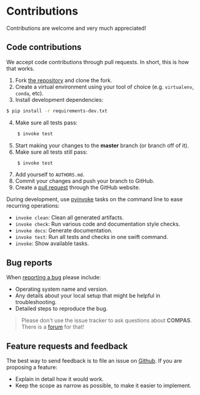# Contributions

Contributions are welcome and very much appreciated!


## Code contributions

We accept code contributions through pull requests.
In short, this is how that works.

1. Fork [the repository](https://github.com/compas-dev/compas) and clone the fork.
2. Create a virtual environment using your tool of choice (e.g. `virtualenv`, `conda`, etc).
3. Install development dependencies:

```bash
$ pip install -r requirements-dev.txt
```

4. Make sure all tests pass:

```bash
    $ invoke test
```

5. Start making your changes to the **master** branch (or branch off of it).
6. Make sure all tests still pass:

```bash
    $ invoke test
```

7. Add yourself to `AUTHORS.md`.
8. Commit your changes and push your branch to GitHub.
9. Create a [pull request](https://help.github.com/articles/about-pull-requests/) through the GitHub website.


During development, use [pyinvoke](http://docs.pyinvoke.org/) tasks on the
command line to ease recurring operations:

* `invoke clean`: Clean all generated artifacts.
* `invoke check`: Run various code and documentation style checks.
* `invoke docs`: Generate documentation.
* `invoke test`: Run all tests and checks in one swift command.
* `invoke`: Show available tasks.


## Bug reports

When [reporting a bug](https://github.com/compas-dev/compas/issues) please include:

* Operating system name and version.
* Any details about your local setup that might be helpful in troubleshooting.
* Detailed steps to reproduce the bug.

> Please don't use the issue tracker to ask questions about **COMPAS**.
  There is a [forum](https://forum.compas-framework.org) for that!


## Feature requests and feedback

The best way to send feedback is to file an issue on [Github](https://github.com/compas-dev/compas/issues).
If you are proposing a feature:

* Explain in detail how it would work.
* Keep the scope as narrow as possible, to make it easier to implement.
